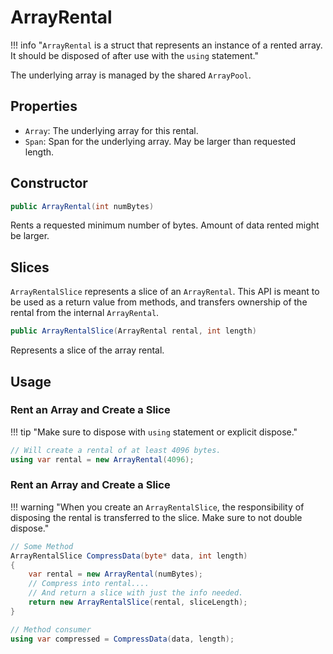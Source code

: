 ﻿# ArrayRental

!!! info "`ArrayRental` is a struct that represents an instance of a rented array. It should be disposed of after use with the `using` statement."

The underlying array is managed by the shared `ArrayPool`.

## Properties

- `Array`: The underlying array for this rental.
- `Span`: Span for the underlying array. May be larger than requested length.

## Constructor

```csharp
public ArrayRental(int numBytes)
```

Rents a requested minimum number of bytes. Amount of data rented might be larger.

## Slices

`ArrayRentalSlice` represents a slice of an `ArrayRental`. This API is meant to be used as a return value from methods,
and transfers ownership of the rental from the internal `ArrayRental`.

```csharp
public ArrayRentalSlice(ArrayRental rental, int length)
```

Represents a slice of the array rental.

## Usage

### Rent an Array and Create a Slice

!!! tip "Make sure to dispose with `using` statement or explicit dispose."

```csharp
// Will create a rental of at least 4096 bytes.
using var rental = new ArrayRental(4096);
```

### Rent an Array and Create a Slice

!!! warning "When you create an `ArrayRentalSlice`, the responsibility of disposing the rental is transferred to the slice. Make sure to not double dispose."

```csharp
// Some Method
ArrayRentalSlice CompressData(byte* data, int length) 
{
    var rental = new ArrayRental(numBytes);
    // Compress into rental....
    // And return a slice with just the info needed.
    return new ArrayRentalSlice(rental, sliceLength);
}

// Method consumer
using var compressed = CompressData(data, length);
```